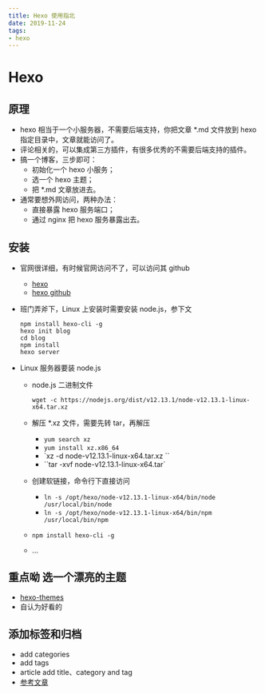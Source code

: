 ```yaml
---
title: Hexo 使用指北
date: 2019-11-24
tags:
- hexo
---
```


# Hexo

## 原理

- hexo 相当于一个小服务器，不需要后端支持，你把文章 *.md 文件放到 hexo 指定目录中，文章就能访问了。
- 评论相关的，可以集成第三方插件，有很多优秀的不需要后端支持的插件。
- 搞一个博客，三步即可：
  - 初始化一个 hexo 小服务；
  - 选一个 hexo 主题；
  - 把 *.md 文章放进去。
- 通常要想外网访问，两种办法：
  - 直接暴露 hexo 服务端口；
  - 通过 nginx 把 hexo 服务暴露出去。

## 安装

- 官网很详细，有时候官网访问不了，可以访问其 github

  - [hexo]( https://hexo.io/ )
  - [hexo github]( https://github.com/hexojs/hexo )

- 班门弄斧下，Linux 上安装时需要安装 node.js，参下文

  ```shell
  npm install hexo-cli -g
  hexo init blog
  cd blog
  npm install
  hexo server
  ```

- Linux 服务器要装 node.js

  - node.js 二进制文件

    `wget -c https://nodejs.org/dist/v12.13.1/node-v12.13.1-linux-x64.tar.xz`

  - 解压 *.xz 文件，需要先转 tar，再解压

    - `yum search xz`
    - `yum install xz.x86_64`
    - `xz -d node-v12.13.1-linux-x64.tar.xz ``
    - ``tar -xvf node-v12.13.1-linux-x64.tar`

  - 创建软链接，命令行下直接访问

    - `ln -s /opt/hexo/node-v12.13.1-linux-x64/bin/node /usr/local/bin/node`
    - `ln -s /opt/hexo/node-v12.13.1-linux-x64/bin/npm /usr/local/bin/npm`

  - `npm install hexo-cli -g`

  - ...

## 重点呦 选一个漂亮的主题
- [hexo-themes](https://hexo.io/themes/)
- 自认为好看的

## 添加标签和归档
- add categories
- add tags
- article add title、category and tag
- [参考文章](https://www.jianshu.com/p/e17711e44e00)
